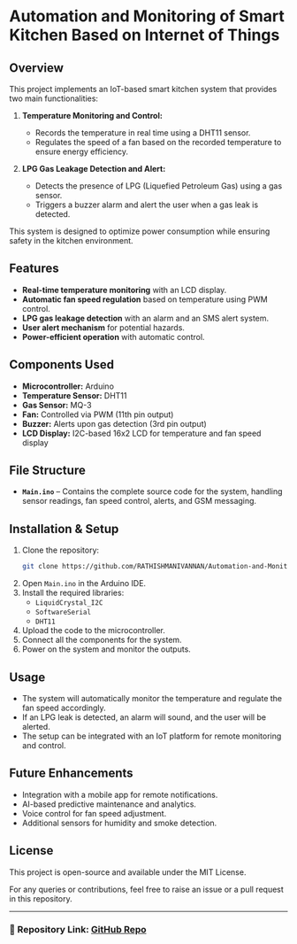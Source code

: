 # Automation and Monitoring of Smart Kitchen Based on Internet of Things

## Overview
This project implements an IoT-based smart kitchen system that provides two main functionalities:

1. **Temperature Monitoring and Control:**
   - Records the temperature in real time using a DHT11 sensor.
   - Regulates the speed of a fan based on the recorded temperature to ensure energy efficiency.
   
2. **LPG Gas Leakage Detection and Alert:**
   - Detects the presence of LPG (Liquefied Petroleum Gas) using a gas sensor.
   - Triggers a buzzer alarm and alert the user when a gas leak is detected.

This system is designed to optimize power consumption while ensuring safety in the kitchen environment.

## Features
- **Real-time temperature monitoring** with an LCD display.
- **Automatic fan speed regulation** based on temperature using PWM control.
- **LPG gas leakage detection** with an alarm and an SMS alert system.
- **User alert mechanism** for potential hazards.
- **Power-efficient operation** with automatic control.

## Components Used
- **Microcontroller:** Arduino
- **Temperature Sensor:** DHT11
- **Gas Sensor:** MQ-3
- **Fan:** Controlled via PWM (11th pin output)
- **Buzzer:** Alerts upon gas detection (3rd pin output)
- **LCD Display:** I2C-based 16x2 LCD for temperature and fan speed display

## File Structure
- **`Main.ino`** – Contains the complete source code for the system, handling sensor readings, fan speed control, alerts, and GSM messaging.

## Installation & Setup
1. Clone the repository:
   ```sh
   git clone https://github.com/RATHISHMANIVANNAN/Automation-and-Monitoring-of-Smart-Kitchen-Based-on-Internet-of-Things.git
   ```
2. Open `Main.ino` in the Arduino IDE.
3. Install the required libraries:
   - `LiquidCrystal_I2C`
   - `SoftwareSerial`
   - `DHT11`
4. Upload the code to the microcontroller.
5. Connect all the components for the system.
6. Power on the system and monitor the outputs.

## Usage
- The system will automatically monitor the temperature and regulate the fan speed accordingly.
- If an LPG leak is detected, an alarm will sound, and the user will be alerted.
- The setup can be integrated with an IoT platform for remote monitoring and control.

## Future Enhancements
- Integration with a mobile app for remote notifications.
- AI-based predictive maintenance and analytics.
- Voice control for fan speed adjustment.
- Additional sensors for humidity and smoke detection.

## License
This project is open-source and available under the MIT License.


For any queries or contributions, feel free to raise an issue or a pull request in this repository.

---
### 🔗 Repository Link: [GitHub Repo](https://github.com/RATHISHMANIVANNAN/Automation-and-Monitoring-of-Smart-Kitchen-Based-on-Internet-of-Things)

